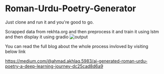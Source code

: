 # Roman-Urdu-Poetry-Generator

Just clone and run it and you're good to go.

Scrapped data from rekhta.org and then preprocess it and train it using lstm and then display it using gradio
![output](https://github.com/user-attachments/assets/d43c516c-d275-48f3-90d4-f08ddd28769b)


You can read the full blog about the whole process invloved by visiting below link

https://medium.com/@ahmad.akhlaq.5983/ai-generated-roman-urdu-poetry-a-deep-learning-journey-dc25cad8d6a9
